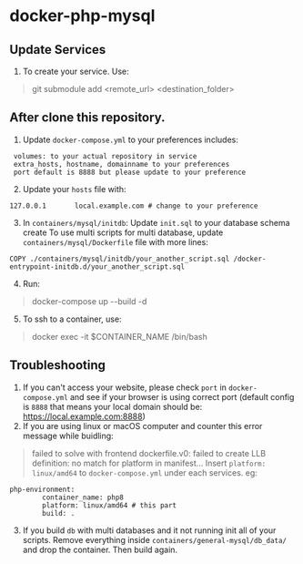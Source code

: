 # docker-php-mysql

## Update Services
1. To create your service. Use:
> git submodule add <remote_url> <destination_folder>

## After clone this repository.
1. Update `docker-compose.yml` to your preferences includes:
```
 volumes: to your actual repository in service
 extra_hosts, hostname, domainname to your preferences
 port default is 8888 but please update to your preference
```
2. Update your `hosts` file with:
```
127.0.0.1       local.example.com # change to your preference
```
3. In `containers/mysql/initdb`:
Update `init.sql` to your database schema create
To use multi scripts for multi database, update `containers/mysql/Dockerfile` file with more lines:
```
COPY ./containers/mysql/initdb/your_another_script.sql /docker-entrypoint-initdb.d/your_another_script.sql
```
4. Run:
> docker-compose up --build -d
5. To ssh to a container, use:
> docker exec -it $CONTAINER_NAME /bin/bash

## Troubleshooting
1. If you can't access your website, please check `port` in `docker-compose.yml` and see if your browser is using correct port (default config is `8888` that means your local domain should be: https://local.example.com:8888)
2. If you are using linux or macOS computer and counter this error message while buidling:
> failed to solve with frontend dockerfile.v0: failed to create LLB definition: no match for platform in manifest...
Insert `platform: linux/amd64` to `docker-compose.yml` under each services. eg:
```
php-environment:
        container_name: php8
        platform: linux/amd64 # this part
        build: .
```
3. If you build `db` with multi databases and it not running init all of your scripts. Remove everything inside `containers/general-mysql/db_data/` and drop the container. Then build again.